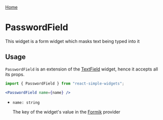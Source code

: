 [Home](../../../README.md)

# PasswordField

This widget is a form widget which masks text being typed into it

## Usage

`PasswordField` is an extension of the [TextField](../text-field/usage.md) widget, hence it accepts
all its props.

```jsx
import { PasswordField } from "react-simple-widgets";

<PasswordField name={name} />
```

-   `name: string`

    The key of the widget's value in the [Formik](https://jaredpalmer.com/formik/) provider
